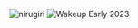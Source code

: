 ![nirugiri](https://img.shields.io/static/v1?label=nirugiri&message=1298743&color=ff69b4)
![Wakeup Early 2023](https://img.shields.io/badge/Wakeup_Early_2023-21/23-blue)
